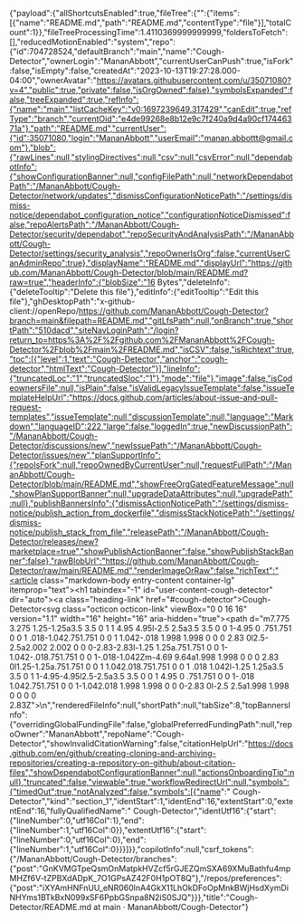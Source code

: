 {"payload":{"allShortcutsEnabled":true,"fileTree":{"":{"items":[{"name":"README.md","path":"README.md","contentType":"file"}],"totalCount":1}},"fileTreeProcessingTime":1.4110369999999999,"foldersToFetch":[],"reducedMotionEnabled":"system","repo":{"id":704728524,"defaultBranch":"main","name":"Cough-Detector","ownerLogin":"MananAbbott","currentUserCanPush":true,"isFork":false,"isEmpty":false,"createdAt":"2023-10-13T19:27:28.000-04:00","ownerAvatar":"https://avatars.githubusercontent.com/u/35071080?v=4","public":true,"private":false,"isOrgOwned":false},"symbolsExpanded":false,"treeExpanded":true,"refInfo":{"name":"main","listCacheKey":"v0:1697239649.317429","canEdit":true,"refType":"branch","currentOid":"e4de99268e8b12e9c7f240a9d4a90cf17446371a"},"path":"README.md","currentUser":{"id":35071080,"login":"MananAbbott","userEmail":"manan.abbottt@gmail.com"},"blob":{"rawLines":null,"stylingDirectives":null,"csv":null,"csvError":null,"dependabotInfo":{"showConfigurationBanner":null,"configFilePath":null,"networkDependabotPath":"/MananAbbott/Cough-Detector/network/updates","dismissConfigurationNoticePath":"/settings/dismiss-notice/dependabot_configuration_notice","configurationNoticeDismissed":false,"repoAlertsPath":"/MananAbbott/Cough-Detector/security/dependabot","repoSecurityAndAnalysisPath":"/MananAbbott/Cough-Detector/settings/security_analysis","repoOwnerIsOrg":false,"currentUserCanAdminRepo":true},"displayName":"README.md","displayUrl":"https://github.com/MananAbbott/Cough-Detector/blob/main/README.md?raw=true","headerInfo":{"blobSize":"16 Bytes","deleteInfo":{"deleteTooltip":"Delete this file"},"editInfo":{"editTooltip":"Edit this file"},"ghDesktopPath":"x-github-client://openRepo/https://github.com/MananAbbott/Cough-Detector?branch=main&filepath=README.md","gitLfsPath":null,"onBranch":true,"shortPath":"510dacd","siteNavLoginPath":"/login?return_to=https%3A%2F%2Fgithub.com%2FMananAbbott%2FCough-Detector%2Fblob%2Fmain%2FREADME.md","isCSV":false,"isRichtext":true,"toc":[{"level":1,"text":"Cough-Detector","anchor":"cough-detector","htmlText":"Cough-Detector"}],"lineInfo":{"truncatedLoc":"1","truncatedSloc":"1"},"mode":"file"},"image":false,"isCodeownersFile":null,"isPlain":false,"isValidLegacyIssueTemplate":false,"issueTemplateHelpUrl":"https://docs.github.com/articles/about-issue-and-pull-request-templates","issueTemplate":null,"discussionTemplate":null,"language":"Markdown","languageID":222,"large":false,"loggedIn":true,"newDiscussionPath":"/MananAbbott/Cough-Detector/discussions/new","newIssuePath":"/MananAbbott/Cough-Detector/issues/new","planSupportInfo":{"repoIsFork":null,"repoOwnedByCurrentUser":null,"requestFullPath":"/MananAbbott/Cough-Detector/blob/main/README.md","showFreeOrgGatedFeatureMessage":null,"showPlanSupportBanner":null,"upgradeDataAttributes":null,"upgradePath":null},"publishBannersInfo":{"dismissActionNoticePath":"/settings/dismiss-notice/publish_action_from_dockerfile","dismissStackNoticePath":"/settings/dismiss-notice/publish_stack_from_file","releasePath":"/MananAbbott/Cough-Detector/releases/new?marketplace=true","showPublishActionBanner":false,"showPublishStackBanner":false},"rawBlobUrl":"https://github.com/MananAbbott/Cough-Detector/raw/main/README.md","renderImageOrRaw":false,"richText":"<article class=\"markdown-body entry-content container-lg\" itemprop=\"text\"><h1 tabindex=\"-1\" id=\"user-content-cough-detector\" dir=\"auto\"><a class=\"heading-link\" href=\"#cough-detector\">Cough-Detector<svg class=\"octicon octicon-link\" viewBox=\"0 0 16 16\" version=\"1.1\" width=\"16\" height=\"16\" aria-hidden=\"true\"><path d=\"m7.775 3.275 1.25-1.25a3.5 3.5 0 1 1 4.95 4.95l-2.5 2.5a3.5 3.5 0 0 1-4.95 0 .751.751 0 0 1 .018-1.042.751.751 0 0 1 1.042-.018 1.998 1.998 0 0 0 2.83 0l2.5-2.5a2.002 2.002 0 0 0-2.83-2.83l-1.25 1.25a.751.751 0 0 1-1.042-.018.751.751 0 0 1-.018-1.042Zm-4.69 9.64a1.998 1.998 0 0 0 2.83 0l1.25-1.25a.751.751 0 0 1 1.042.018.751.751 0 0 1 .018 1.042l-1.25 1.25a3.5 3.5 0 1 1-4.95-4.95l2.5-2.5a3.5 3.5 0 0 1 4.95 0 .751.751 0 0 1-.018 1.042.751.751 0 0 1-1.042.018 1.998 1.998 0 0 0-2.83 0l-2.5 2.5a1.998 1.998 0 0 0 0 2.83Z\"></path></svg></a></h1>\n</article>","renderedFileInfo":null,"shortPath":null,"tabSize":8,"topBannersInfo":{"overridingGlobalFundingFile":false,"globalPreferredFundingPath":null,"repoOwner":"MananAbbott","repoName":"Cough-Detector","showInvalidCitationWarning":false,"citationHelpUrl":"https://docs.github.com/en/github/creating-cloning-and-archiving-repositories/creating-a-repository-on-github/about-citation-files","showDependabotConfigurationBanner":null,"actionsOnboardingTip":null},"truncated":false,"viewable":true,"workflowRedirectUrl":null,"symbols":{"timedOut":true,"notAnalyzed":false,"symbols":[{"name":" Cough-Detector","kind":"section_1","identStart":1,"identEnd":16,"extentStart":0,"extentEnd":16,"fullyQualifiedName":" Cough-Detector","identUtf16":{"start":{"lineNumber":0,"utf16Col":1},"end":{"lineNumber":1,"utf16Col":0}},"extentUtf16":{"start":{"lineNumber":0,"utf16Col":0},"end":{"lineNumber":1,"utf16Col":0}}}]}},"copilotInfo":null,"csrf_tokens":{"/MananAbbott/Cough-Detector/branches":{"post":"GnKVMGTpeQsmOnMatpkHVZcf5rGJEZQmSXA69XMuBathfu4mpMHZf6V-tZPBXdADpK_7O1GPsAZ42F0H1pOT8Q"},"/repos/preferences":{"post":"iXYAmHNFnUU_eNR060lnA4GkX11LhOkDFoOpMnkBWjHsdXymDiNHYms1BTkBxN099xSF6PpbGSnpa8N2iS0SJQ"}}},"title":"Cough-Detector/README.md at main · MananAbbott/Cough-Detector"}